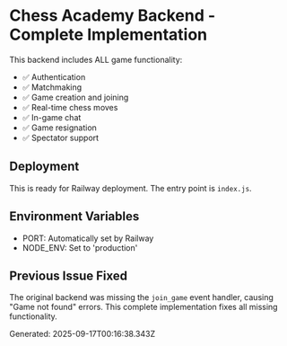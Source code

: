 # Chess Academy Backend - Complete Implementation

This backend includes ALL game functionality:

- ✅ Authentication
- ✅ Matchmaking
- ✅ Game creation and joining
- ✅ Real-time chess moves
- ✅ In-game chat
- ✅ Game resignation
- ✅ Spectator support

## Deployment

This is ready for Railway deployment. The entry point is `index.js`.

## Environment Variables

- PORT: Automatically set by Railway
- NODE_ENV: Set to 'production'

## Previous Issue Fixed

The original backend was missing the `join_game` event handler, causing "Game not found" errors.
This complete implementation fixes all missing functionality.

Generated: 2025-09-17T00:16:38.343Z

